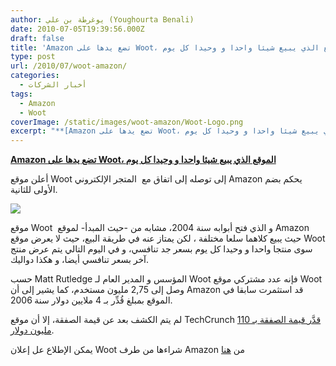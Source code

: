 ```yaml
---
author: يوغرطة بن علي (Youghourta Benali)
date: 2010-07-05T19:39:56.000Z
draft: false
title: 'Amazon تضع يدها على Woot، الموقع الذي يبيع شيئا واحدا و وحيدا كل يوم  '
type: post
url: /2010/07/woot-amazon/
categories:
  - أخبار الشركات
tags:
  - Amazon
  - Woot
coverImage: /static/images/woot-amazon/Woot-Logo.png
excerpt: "**[Amazon تضع يدها على Woot، الموقع الذي يبيع شيئا واحدا و وحيدا كل يوم](https://www.it-scoop.com/2010/07/woot-amazon/)**\n\nأعلن موقع Woot إلى توصله إلى اتفاق مع \_المتجر الإلكتروني Amazon يحكم بضم الأولى للثانية.\n\n\n\nموقع Woot \_و الذي فتح أبوابه سنة 2004، مشابه من -حيث المبدأ- لموقع"
---
```

**[Amazon تضع يدها على Woot، الموقع الذي يبيع شيئا واحدا و وحيدا كل يوم](https://www.it-scoop.com/2010/07/woot-amazon/)**

أعلن موقع Woot إلى توصله إلى اتفاق مع  المتجر الإلكتروني Amazon يحكم بضم الأولى للثانية.

![](/static/images/woot-amazon/Woot-Logo.png)

موقع Woot  و الذي فتح أبوابه سنة 2004، مشابه من -حيث المبدأ- لموقع Amazon حيث يبيع كلاهما سلعا مختلفة ، لكن يمتاز عنه في طريقة البيع، حيث لا يعرض موقع Woot سوى منتجا واحدا و وحيدا كل يوم بسعر جد تنافسي، و في اليوم التالي يتم عرض منتج آخر بسعر تنافسي أيضا، و هكذا دواليك.

حسب Matt Rutledge المؤسس و المدير العام لـ Woot فإنه عدد مشتركي موقع Woot وصل إلى 2,75 مليون مستخدم، كما يشير إلى أن Amazon قد استثمرت سابقا في الموقع بمبلغ قُدِّر بـ 4 ملايين دولار سنة 2006.

لم يتم الكشف بعد عن قيمة الصفقة، إلا أن موقع TechCrunch [قدَّر قيمة الصفقة بـ 110 مليون دولار](http://techcrunch.com/2010/06/30/woot-amazon/).

يمكن الإطلاع عل إعلان Woot شراءها من طرف Amazon من [هنا](http://www.woot.com/Blog/ViewEntry.aspx?Id=13389)
